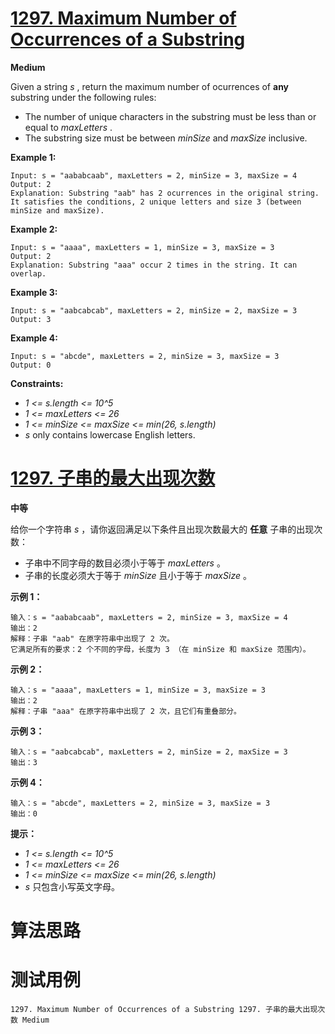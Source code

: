 # [1297. Maximum Number of Occurrences of a Substring][enTitle]

**Medium**

Given a string  *s* , return the maximum number of ocurrences of **any**  substring under the following rules:

- The number of unique characters in the substring must be less than or equal to  *maxLetters* . 
- The substring size must be between  *minSize*  and  *maxSize*  inclusive.



**Example 1:** 

```
Input: s = "aababcaab", maxLetters = 2, minSize = 3, maxSize = 4
Output: 2
Explanation: Substring "aab" has 2 ocurrences in the original string.
It satisfies the conditions, 2 unique letters and size 3 (between minSize and maxSize).

```

**Example 2:** 

```
Input: s = "aaaa", maxLetters = 1, minSize = 3, maxSize = 3
Output: 2
Explanation: Substring "aaa" occur 2 times in the string. It can overlap.

```

**Example 3:** 

```
Input: s = "aabcabcab", maxLetters = 2, minSize = 2, maxSize = 3
Output: 3

```

**Example 4:** 

```
Input: s = "abcde", maxLetters = 2, minSize = 3, maxSize = 3
Output: 0

```



**Constraints:** 

-  *1 <= s.length <= 10^5*  
-  *1 <= maxLetters <= 26*  
-  *1 <= minSize <= maxSize <= min(26, s.length)*  
-  *s*  only contains lowercase English letters.


# [1297. 子串的最大出现次数][cnTitle]

**中等**

给你一个字符串  *s*  ，请你返回满足以下条件且出现次数最大的 **任意**  子串的出现次数：

- 子串中不同字母的数目必须小于等于  *maxLetters*  。 
- 子串的长度必须大于等于  *minSize*  且小于等于  *maxSize*  。



**示例 1：** 

```
输入：s = "aababcaab", maxLetters = 2, minSize = 3, maxSize = 4
输出：2
解释：子串 "aab" 在原字符串中出现了 2 次。
它满足所有的要求：2 个不同的字母，长度为 3 （在 minSize 和 maxSize 范围内）。

```

**示例 2：** 

```
输入：s = "aaaa", maxLetters = 1, minSize = 3, maxSize = 3
输出：2
解释：子串 "aaa" 在原字符串中出现了 2 次，且它们有重叠部分。

```

**示例 3：** 

```
输入：s = "aabcabcab", maxLetters = 2, minSize = 2, maxSize = 3
输出：3

```

**示例 4：** 

```
输入：s = "abcde", maxLetters = 2, minSize = 3, maxSize = 3
输出：0

```



**提示：** 

-  *1 <= s.length <= 10^5*  
-  *1 <= maxLetters <= 26*  
-  *1 <= minSize <= maxSize <= min(26, s.length)*  
-  *s*  只包含小写英文字母。




# 算法思路

# 测试用例
```
1297. Maximum Number of Occurrences of a Substring 1297. 子串的最大出现次数 Medium
```

[enTitle]: https://leetcode.com/problems/maximum-number-of-occurrences-of-a-substring/
[cnTitle]: https://leetcode-cn.com/problems/maximum-number-of-occurrences-of-a-substring/
